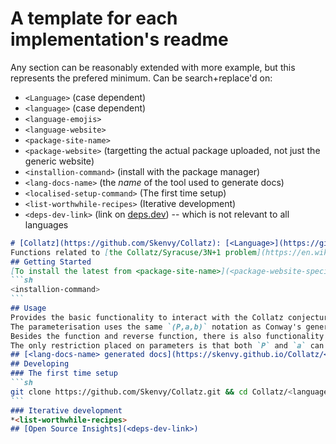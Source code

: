 # A template for each implementation's readme
Any section can be reasonably extended with more example, but this represents the prefered minimum. Can be search+replace'd on:
* `<Language>` (case dependent)
* `<language>` (case dependent)
* `<language-emojis>`
* `<language-website>`
* `<package-site-name>`
* `<package-website>` (targetting the actual package uploaded, not just the generic website)
* `<installion-command>` (install with the package manager)
* `<lang-docs-name>` (the _name_ of the tool used to generate docs)
* `<localised-setup-command>` (The first time setup)
* `<list-worthwhile-recipes>` (Iterative development)
* `<deps-dev-link>` (link on [deps.dev](https://deps.dev/)) -- which is not relevant to all languages
````md
# [Collatz](https://github.com/Skenvy/Collatz): [<Language>](https://github.com/Skenvy/Collatz/tree/main/<language>) <language-emojis>
Functions related to [the Collatz/Syracuse/3N+1 problem](https://en.wikipedia.org/wiki/Collatz_conjecture), implemented in [<Language>](<language-website>).
## Getting Started
[To install the latest from <package-site-name>](<package-website-specific>);
```sh
<installion-command>
```
## Usage
Provides the basic functionality to interact with the Collatz conjecture.
The parameterisation uses the same `(P,a,b)` notation as Conway's generalisations.
Besides the function and reverse function, there is also functionality to retrieve the hailstone sequence, the "stopping time"/"total stopping time", or tree-graph. 
The only restriction placed on parameters is that both `P` and `a` can't be `0`.
## [<lang-docs-name> generated docs](https://skenvy.github.io/Collatz/<language>)
## Developing
### The first time setup
```sh
git clone https://github.com/Skenvy/Collatz.git && cd Collatz/<language> && <localised-setup-command>
```
### Iterative development
*<list-worthwhile-recipes>
## [Open Source Insights](<deps-dev-link>)
````